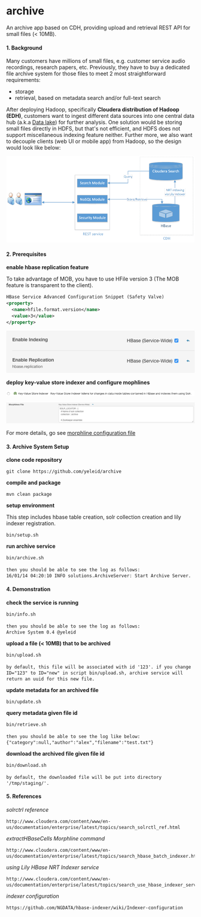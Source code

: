 # archive
An archive app based on CDH, providing upload and retrieval REST API for small files (< 10MB).

#### 1. Background
Many customers have millions of small files, e.g. customer service audio recordings, research papers, etc. Previously, they have to buy a dedicated file archive system for those files to meet 2 most straightforward requirements:

* storage
* retrieval, based on metadata search and/or full-text search

After deploying Hadoop, specifically **Cloudera distribution of Hadoop (EDH)**, customers want to ingest different data sources into one central data hub (a.k.a [Data lake](https://en.wikipedia.org/wiki/Data_lake)) for further analysis. 
One solution would be storing small files directly in HDFS, but that's not efficient, and HDFS does not support miscellaneous indexing feature neither. 
Further more, we also want to decouple clients (web UI or mobile app) from Hadoop, so the design would look like below:

![archive_design](docs/img/archive-design.png)

#### 2. Prerequisites

**enable hbase replication feature**

To take advantage of MOB, you have to use HFile version 3 (The MOB feature is transparent to the client).

```xml
HBase Service Advanced Configuration Snippet (Safety Valve)
<property>
  <name>hfile.format.version</name>
  <value>3</value>
</property>
```

![hbase_replication](docs/img/hbase-replication.png)

**deploy key-value store indexer and configure mophlines**

![lily-indexer](docs/img/lily-indexer.png)

![morphline](docs/img/morphline.png)

For more details, go see [morphline configuration file](https://github.com/yeleid/archive/blob/master/bin/solr/morphline.conf)

#### 3. Archive System Setup

**clone code repository**

    git clone https://github.com/yeleid/archive

**compile and package**

    mvn clean package
    
**setup environment**

This step includes hbase table creation, solr collection creation and lily indexer registration.

    bin/setup.sh
    
**run archive service**

    bin/archive.sh
    
    then you should be able to see the log as follows:
    16/01/14 04:20:10 INFO solutions.ArchiveServer: Start Archive Server.
    
    
#### 4. Demonstration

**check the service is running**

    bin/info.sh
    
    then you should be able to see the log as follows:
    Archive System 0.4 @yeleid
    
**upload a file (< 10MB) that to be archived**

    bin/upload.sh
    
    by default, this file will be associated with id '123'. if you change ID="123" to ID="new" in script bin/upload.sh, archive service will return an uuid for this new file.
    
**update metadata for an archived file**

    bin/update.sh
    
**query metadata given file id**

    bin/retrieve.sh
    
    then you should be able to see the log like below:
    {"category":null,"author":"alex","filename":"test.txt"}
    
**download the archived file given file id**

    bin/download.sh
    
    by default, the downloaded file will be put into directory '/tmp/staging/'.
    
#### 5. References

*solrctrl reference*

    http://www.cloudera.com/content/www/en-us/documentation/enterprise/latest/topics/search_solrctl_ref.html
    
*extractHBaseCells Morphline command*
    
    http://www.cloudera.com/content/www/en-us/documentation/enterprise/latest/topics/search_hbase_batch_indexer.html
    
*using Lily HBase NRT Indexer service*

    http://www.cloudera.com/content/www/en-us/documentation/enterprise/latest/topics/search_use_hbase_indexer_service.html
    
*indexer configuration*

    https://github.com/NGDATA/hbase-indexer/wiki/Indexer-configuration
    
    